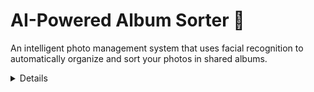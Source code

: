 # AI-Powered Album Sorter 📸

An intelligent photo management system that uses facial recognition to automatically organize and sort your photos in shared albums.

<details>
<details>
<summary>Contents</summary>

* [Description](#description)
* [Tech Stack](#tech-stack)
* [Real-time Use Applications](#real-time-use-applications)
* [Features](#features)
* [Installation & Setup](#installation--setup)
* [Web Application Demo](#web-application-demo)
</details>

## Description

AI-Powered Album Sorter is a modern web application that revolutionizes how you organize and share photos. Using advanced facial recognition technology, it automatically identifies and categorizes photos based on the people in them. Users can create shared albums, upload photos, and easily find pictures of themselves or others through intelligent facial scanning.

## Tech Stack

### Frontend
- React.js
- Material-UI
- Axios
- React Router

### Backend
- FastAPI
- Python 3.8+
- JWT Authentication
- OAuth2

### AI/ML
- MTCNN (Multi-task Cascaded Convolutional Networks)
- FaceNet
- Cosine Similarity

### Database & Storage
- MongoDB
- Cloudinary

## Real-time Use Applications

- **Family Events**: Automatically sort photos from family gatherings by individual family members
- **Corporate Events**: Organize conference or team-building photos by participants
- **Wedding Photography**: Quick sorting of wedding photos based on guests
- **School Events**: Categorize yearbook photos or event photos by students
- **Travel Groups**: Share and sort group trip photos efficiently

## Features

### Core Features
- 🔐 Secure authentication using OAuth2 and JWT
- 👤 Advanced facial recognition and matching
- 📁 Create and manage shared albums
- ⚡ Real-time photo uploading and processing
- 🔍 Smart search functionality
- 👥 Multi-user album access
- 🖼️ Automatic photo categorization
- 📱 Responsive design for mobile and desktop

### AI Features
- Face detection using MTCNN
- Feature embedding extraction with FaceNet
- Intelligent photo grouping using cosine similarity
- Continuous learning from new uploads

## Installation & Setup

### Prerequisites
- Node.js (v14 or higher)
- Python 3.8+
- MongoDB
- Cloudinary account
- Git

### Clone Repository
```bash
git clone https://github.com/yourusername/ai-album-sorter.git
cd ai-album-sorter 
```
### Backend Setup
```bash
# Navigate to backend directory
cd backend

# Create virtual environment
python -m venv album-sorter
source album-sorter/bin/activate  # On Windows: venv\Scripts\activate

# Install dependencies
pip install -r requirements.txt

# Run the server
uvicorn main:app --reload
```
### Frontend Setup
```bash
# Navigate to frontend directory
cd frontend

# Install dependencies
npm install

# Run the development server
npm start
```

## Web Application Snippets
Here are demo of the application:

<div align="center">
  <video src="https://drive.google.com/file/d/1mu9yNFoWm-6NOI1SjZxZG4N_ioycIk5i/view?usp=drive_link" width="100%"/>
</div>

---

> "A picture is worth a thousand words, but an organized collection of pictures tells the complete story of our lives." 
> 
> -- AI Album Sorter Team
